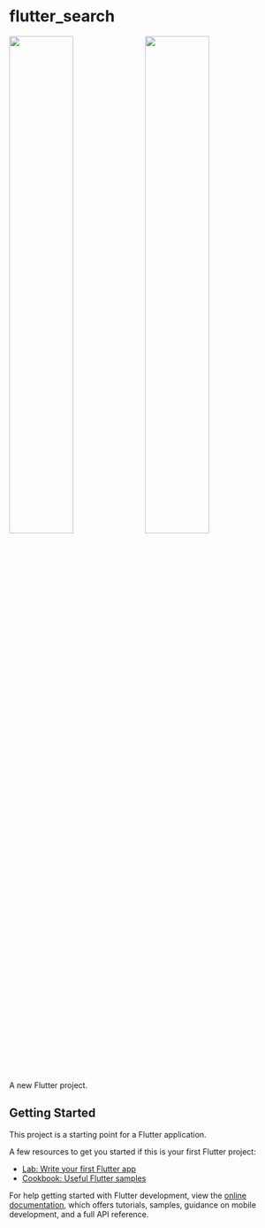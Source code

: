 # flutter_search

 <img src="https://github.com/eternaleight/flutter-search/assets/96198088/1fa9ab0d-d6b2-4719-9d19-88d8c49ec32e" width="48%" />
 <img src="https://github.com/eternaleight/flutter-search/assets/96198088/54ccf8a8-524f-4d86-8df8-eadbe3dadfcd" width="48%" />

A new Flutter project.

## Getting Started

This project is a starting point for a Flutter application.

A few resources to get you started if this is your first Flutter project:

- [Lab: Write your first Flutter app](https://docs.flutter.dev/get-started/codelab)
- [Cookbook: Useful Flutter samples](https://docs.flutter.dev/cookbook)

For help getting started with Flutter development, view the
[online documentation](https://docs.flutter.dev/), which offers tutorials,
samples, guidance on mobile development, and a full API reference.

